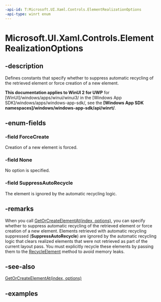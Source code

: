```yaml
---
-api-id: T:Microsoft.UI.Xaml.Controls.ElementRealizationOptions
-api-type: winrt enum
---
```


# Microsoft.UI.Xaml.Controls.ElementRealizationOptions

<!--
public enum ElementRealizationOptions
-->

## -description

Defines constants that specify whether to suppress automatic recycling of the retrieved element or force creation of a new element.

**This documentation applies to WinUI 2 for UWP** for [WinUI]/windows/apps/winui/winui3/ in the [Windows App SDK]/windows/apps/windows-app-sdk/, see the **[Windows App SDK namespaces]/windows/windows-app-sdk/api/winrt/**.

## -enum-fields

### -field ForceCreate

Creation of a new element is forced.

### -field None

No option is specified.

### -field SuppressAutoRecycle

The element is ignored by the automatic recycling logic.

## -remarks

When you call [GetOrCreateElementAt(index, options)](virtualizinglayoutcontext_getorcreateelementat_1708765960.md), you can specify whether to suppress automatic recycling of the retrieved element or force creation of a new element. Elements retrieved with automatic recycling suppressed (**SuppressAutoRecycle**) are ignored by the automatic recycling logic that clears realized elements that were not retrieved as part of the current layout pass. You must explicitly recycle these elements by passing them to the [RecycleElement](virtualizinglayoutcontext_recycleelement_37257770.md) method to avoid memory leaks.

## -see-also

[GetOrCreateElementAt(index, options)](virtualizinglayoutcontext_getorcreateelementat_1708765960.md)

## -examples

